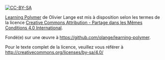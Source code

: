 [![CC-BY-SA](http://i.creativecommons.org/l/by-sa/4.0/88x31.png)](http://creativecommons.org/licenses/by-sa/4.0/)

[Learning Polymer](https://github.com/olange/learning-polymer) de Olivier Lange est mis à disposition selon les termes de la licence [Creative Commons Attribution - Partage dans les Mêmes Conditions 4.0 International](http://creativecommons.org/licenses/by-sa/4.0/).

Fondé(e) sur une œuvre à https://github.com/olange/learning-polymer.

Pour le texte complet de la licence, veuillez vous référer à http://creativecommons.org/licenses/by-sa/4.0/

